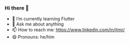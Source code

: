 ### Hi there 👋
- 🌱 I’m currently learning Flutter
- 💬 Ask me about anything
- 📫 How to reach me: https://www.linkedin.com/in/jtmr/
- 😄 Pronouns: he/him
